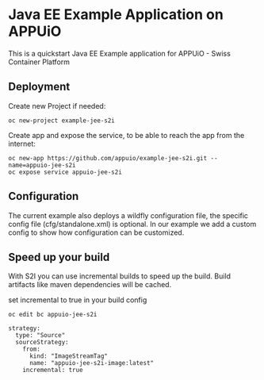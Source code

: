 # Java EE Example Application on APPUiO

This is a quickstart Java EE Example application for APPUiO - Swiss Container Platform

## Deployment

Create new Project if needed:

```
oc new-project example-jee-s2i
```

Create app and expose the service, to be able to reach the app from the internet:

```
oc new-app https://github.com/appuio/example-jee-s2i.git --name=appuio-jee-s2i
oc expose service appuio-jee-s2i
```

## Configuration

The current example also deploys a wildfly configuration file, the specific config file (cfg/standalone.xml) is optional.
In our example we add a custom config to show how configuration can be customized.

## Speed up your build

With S2I you can use incremental builds to speed up the build. Build artifacts like maven dependencies will be cached.

set incremental to true in your build config

```
oc edit bc appuio-jee-s2i
```

```
strategy:
  type: "Source"
  sourceStrategy:
    from:
      kind: "ImageStreamTag"
      name: "appuio-jee-s2i-image:latest" 
    incremental: true
```


